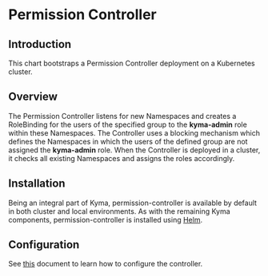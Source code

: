 # Permission Controller

## Introduction
This chart bootstraps a Permission Controller deployment on a Kubernetes cluster.

## Overview
The Permission Controller listens for new Namespaces and creates a RoleBinding for the users of the specified group to the **kyma-admin** role within these Namespaces. The Controller uses a blocking mechanism which defines the Namespaces in which the users of the defined group are not assigned the **kyma-admin** role. When the Controller is deployed in a cluster, it checks all existing Namespaces and assigns the roles accordingly.

## Installation
Being an integral part of Kyma, permission-controller is available by default in both cluster and local environments. As with the remaining Kyma components, permission-controller is installed using [Helm](https://helm.sh).

## Configuration

See [this](https://kyma-project.io/docs/components/security/) document to learn how to configure the controller.
